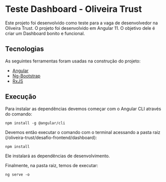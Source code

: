 # Teste Dashboard - Oliveira Trust

Este projeto foi desenvolvido como teste para a vaga de desenvolvedor na Oliveira Trust.
O projeto foi desenvolvido em Angular 11. O objetivo dele é criar um Dashboard bonito e funcional.

## Tecnologias
As seguintes ferramentas foram usadas na construção do projeto:

- [Angular](https://angular.io/)
- [Ng-Bootstrap](https://ng-bootstrap.github.io/#/home)
- [RxJS](https://rxjs.dev/)

## Execução

Para instalar as dependências devemos começar com o Angular CLI através do comando:

````
npm install -g @angular/cli
````

Devemos então executar o comando com o terminal acessando a pasta raiz (/oliveira-trust/desafio-frontend/dashboard):

````
npm install
````

Ele instalará as dependências de desenvolvimento.

Finalmente, na pasta raiz, temos de executar:

````
ng serve -o
````

